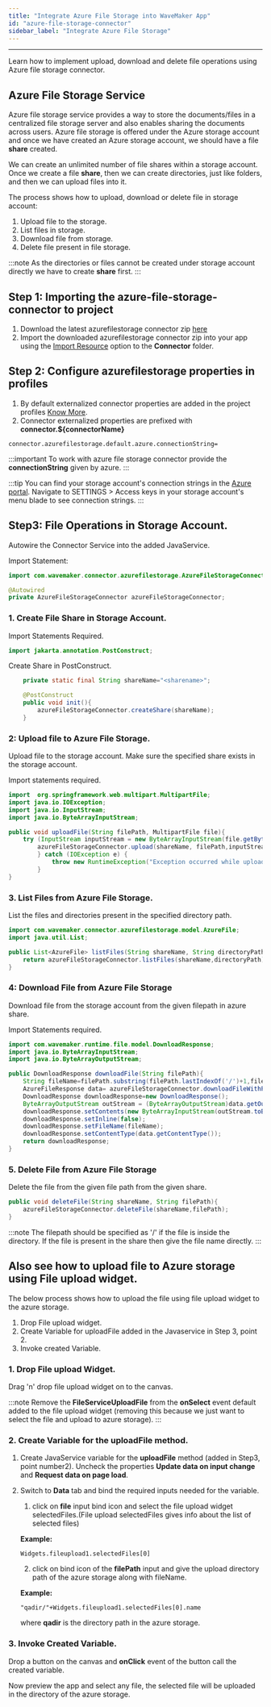 ```yaml
---
title: "Integrate Azure File Storage into WaveMaker App"
id: "azure-file-storage-connector"
sidebar_label: "Integrate Azure File Storage"
---
```

---

Learn how to implement upload, download and delete file operations using Azure file storage connector.

## Azure File Storage Service

Azure file storage service provides a way to store the documents/files in a centralized file storage server and also enables sharing the documents across users. Azure file storage is offered under the Azure storage account and once we have created an Azure storage account, we should have a file **share** created.

We can create an unlimited number of file shares within a storage account. Once we create a file **share**, then we can create directories, just like folders, and then we can upload files into it.

The process shows how to upload, download or delete file in storage account:

1. Upload file to the storage.
2. List files in storage.
3. Download file from storage.
4. Delete file present in file storage.

:::note
 As the directories or files cannot be created under storage account directly we have to create **share** first.
:::

## Step 1: Importing the azure-file-storage-connector to project

1. Download the latest azurefilestorage connector zip [here](https://github.com/wavemaker/azure-file-storage-connector/releases)
2. Import the downloaded azurefilestorage connector zip into your app using the [Import Resource](/learn/app-development/services/3rd-party-libraries) option to the **Connector** folder.

## Step 2: Configure azurefilestorage properties in profiles
1. By default externalized connector properties are added in the project profiles [Know More](/learn/connectors/connectors-import#externalizing-connector-properties).
2. Connector externalized properties are prefixed with **connector.${connectorName}**

`
connector.azurefilestorage.default.azure.connectionString=
`

:::important
To work with azure file storage connector provide the **connectionString** given by azure.
:::

:::tip
You can find your storage account's connection strings in the [Azure portal](https://portal.azure.com). Navigate to SETTINGS > Access keys in your storage account's menu blade to see connection strings.
:::

## Step3: File Operations in Storage Account.
Autowire the Connector Service into the added JavaService.

Import Statement: 
```Java
import com.wavemaker.connector.azurefilestorage.AzureFileStorageConnector;
```
```Java
@Autowired
private AzureFileStorageConnector azureFileStorageConnector;
```

### 1. Create File Share in Storage Account.

Import Statements Required.
```Java
import jakarta.annotation.PostConstruct;
```

Create Share in PostConstruct.
```Java
    private static final String shareName="<sharename>";

    @PostConstruct
    public void init(){
        azureFileStorageConnector.createShare(shareName); 
    }
```

### 2: Upload file to Azure File Storage.

Upload file to the storage account. Make sure the specified share exists in the storage account.

Import statements required.
```Java
import  org.springframework.web.multipart.MultipartFile;
import java.io.IOException;
import java.io.InputStream;
import java.io.ByteArrayInputStream;
```

```Java
public void uploadFile(String filePath, MultipartFile file){
    try (InputStream inputStream = new ByteArrayInputStream(file.getBytes())) {
        azureFileStorageConnector.upload(shareName, filePath,inputStream);
        } catch (IOException e) {
            throw new RuntimeException("Exception occurred while uploading file: "+e);
        }
}
```

### 3. List Files from Azure File Storage.
List the files and directories present in the specified directory path.

```Java
import com.wavemaker.connector.azurefilestorage.model.AzureFile;
import java.util.List;
```

```Java
public List<AzureFile> listFiles(String shareName, String directoryPath){
    return azureFileStorageConnector.listFiles(shareName,directoryPath);
}
```

### 4: Download File from Azure File Storage

Download file from the storage account from the given filepath in azure share.

Import Statements required.
```Java
import com.wavemaker.runtime.file.model.DownloadResponse;
import java.io.ByteArrayInputStream;
import java.io.ByteArrayOutputStream;
```

```Java
public DownloadResponse downloadFile(String filePath){
    String fileName=filePath.substring(filePath.lastIndexOf('/')+1,filePath.length());
    AzureFileResponse data= azureFileStorageConnector.downloadFileWithProperties(shareName,filePath);
    DownloadResponse downloadResponse=new DownloadResponse();
    ByteArrayOutputStream outStream = (ByteArrayOutputStream)data.getOutputStream();
    downloadResponse.setContents(new ByteArrayInputStream(outStream.toByteArray()));
    downloadResponse.setInline(false);
    downloadResponse.setFileName(fileName);
    downloadResponse.setContentType(data.getContentType());
    return downloadResponse;
}
```

### 5. Delete File from Azure File Storage
Delete the file from the given file path from the given share.

```Java
public void deleteFile(String shareName, String filePath){
    azureFileStorageConnector.deleteFile(shareName,filePath);
}
```

:::note
 The filepath should be specified as '/' if the file is inside the directory. If the file is present in the share then give the file name directly.
:::

## Also see how to upload file to Azure storage using File upload widget.
The below process shows how to upload the file using file upload widget to the azure storage.
1. Drop File upload widget.
2. Create Variable for uploadFile added in the Javaservice in Step 3, point 2.
3. Invoke created Variable.

### 1. Drop File upload Widget.
Drag 'n' drop file upload widget on to the canvas.

:::note
 Remove the **FileServiceUploadFile** from the **onSelect** event default added to the file upload widget (removing this because we just want to select the file and upload to azure storage).
:::

### 2. Create Variable for the uploadFile method.
1. Create JavaService variable for the **uploadFile** method (added in Step3, point number2). Uncheck the properties **Update data on input change** and **Request data on page load**.

2. Switch to **Data** tab and bind the required inputs needed for the variable.
    1. click on **file** input bind icon and select the file upload widget selectedFiles.(File upload selectedFiles gives info about the list of selected files)

    **Example:**
    ```Js
    Widgets.fileupload1.selectedFiles[0]
    ```
    2. click on bind icon of the **filePath** input and give the upload directory path of the azure storage along with fileName.

    **Example:**
    ```JS
    "qadir/"+Widgets.fileupload1.selectedFiles[0].name
    ```
    where **qadir** is the directory path in the azure storage.

### 3. Invoke Created Variable.
Drop a button on the canvas and **onClick** event of the button call the created variable.

Now preview the app and select any file, the selected file will be uploaded in the directory of the azure storage.